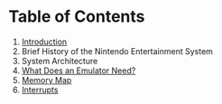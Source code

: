 # Table of Contents

1. [Introduction](./01-introduction.md)
2. Brief History of the Nintendo Entertainment System
3. System Architecture
4. [What Does an Emulator Need?](./04-what-does-an-emulator-need.md)
5. [Memory Map](./05-memory-map.md)
6. [Interrupts](./06-interrupts.md)